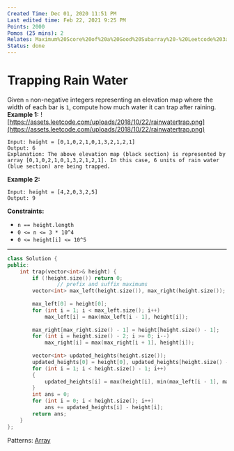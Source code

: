 ```yaml
---
Created Time: Dec 01, 2020 11:51 PM
Last edited time: Feb 22, 2021 9:25 PM
Points: 2000
Pomos (25 mins): 2
Relates: Maximum%20Score%20of%20a%20Good%20Subarray%20-%20Leetcode%203a578c487dea4a9da19e607ccbce6b7c.md
Status: done
---
```


# Trapping Rain Water

Given `n` non-negative integers representing an elevation map where the width of each bar is `1`, compute how much water it can trap after raining.
**Example 1:**
![https://assets.leetcode.com/uploads/2018/10/22/rainwatertrap.png](https://assets.leetcode.com/uploads/2018/10/22/rainwatertrap.png)
```
Input: height = [0,1,0,2,1,0,1,3,2,1,2,1]
Output: 6
Explanation: The above elevation map (black section) is represented by array [0,1,0,2,1,0,1,3,2,1,2,1]. In this case, 6 units of rain water (blue section) are being trapped.
```
**Example 2:**
```
Input: height = [4,2,0,3,2,5]
Output: 9
```
**Constraints:**
- `n == height.length`
- `0 <= n <= 3 * 10^4`
- `0 <= height[i] <= 10^5`
---
```cpp
class Solution {
public:
    int trap(vector<int>& height) {
        if (!height.size()) return 0;
				// prefix and suffix maximums
        vector<int> max_left(height.size()), max_right(height.size());
        
        max_left[0] = height[0];
        for (int i = 1; i < max_left.size(); i++)
            max_left[i] = max(max_left[i - 1], height[i]);
        
        max_right[max_right.size() - 1] = height[height.size() - 1];
        for (int i = height.size() - 2; i >= 0; i--)
            max_right[i] = max(max_right[i + 1], height[i]);
        
        vector<int> updated_heights(height.size());
        updated_heights[0] = height[0], updated_heights[height.size() - 1] = height[height.size() - 1];
        for (int i = 1; i < height.size() - 1; i++)
        {
            updated_heights[i] = max(height[i], min(max_left[i - 1], max_right[i + 1]));
        }
        int ans = 0;
        for (int i = 0; i < height.size(); i++)
            ans += updated_heights[i] - height[i];
        return ans;
    }
};
```
Patterns: [Array](Array.md)